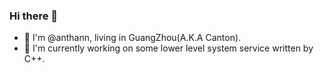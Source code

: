 ### Hi there 👋

- 🌱 I'm @anthann, living in GuangZhou(A.K.A Canton).
- 💼 I'm currently working on some lower level system service written by C++.

<!--
**anthann/anthann** is a ✨ _special_ ✨ repository because its `README.md` (this file) appears on your GitHub profile.

Here are some ideas to get you started:

- 🔭 I’m currently working on ...
- 🌱 I’m currently learning ...
- 👯 I’m looking to collaborate on ...
- 🤔 I’m looking for help with ...
- 💬 Ask me about ...
- 📫 How to reach me: ...
- 😄 Pronouns: ...
- ⚡ Fun fact: ...
-->
